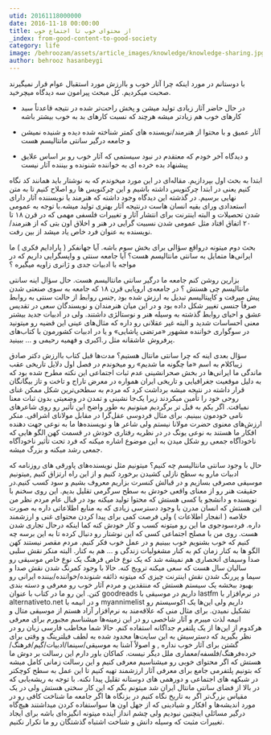 ```yaml
---
utid: 20161118000000
date: 2016-11-18 00:00:00
title: از محتوای خوب تا اجتماع خوب
_index: from-good-content-to-good-society
category: life
image: /behroozam/assets/article_images/knowledge/knowledge-sharing.jpg
author: behrooz hasanbeygi
---
```

با دوستانم در مورد اینکه چرا آثار خوب و با‌ارزش مورد استقبال عوام قرار نمیگیرند صحبت میکردیم. کل مبحث پیرامون سه دیدگاه میچرخید.

+ در حال حاضر  آثار زیادی تولید میشن و پخش راحت‌تر شده در نتیجه قاعدتاً سبد کارهای خوب هم زیادتر میشه هرچند که نسبت کارهای بد به خوب بیشتر باشه

+ آثار عمیق و با محتوا از هنرمند/نویسنده های کمتر شناخته شده دیده و شنیده نمیشن و جامعه درگیر سانتی مانتالیسم هست


+ و دیدگاه آخر خودم که معتقدم در نبود سیستمی که آثار خوب رو بر اساس علایق پیشنهاد بده خرده ای به خواننده شنونده و بیننده آثار نیست

ابتدا به بحث اول بپردازیم. مقاله‌ای در این مورد میخوندم که به نوشتار باید همانند کد نگاه کنیم یعنی در ابتدا چرکنویس داشته باشیم و این چرکنویس ها رو اصلاح کنیم تا به متن نهایی برسیم.
 در گذشته این دیدگاه وجود داشته که هنرمند یا نویسننده آثار دارای استعدادی ورای بقیه انسان هاست درنتیجه آثار بهتری تولید میشه.با توجه به عمومی شدن تحصیلات و البته اینترنت برای انتشار آثار و تغییرات فلسفی مهمی که در قرن ۱۸ تا ۲۰ اتفاق افتاد مثل عمومی شدن نسبیت گرایی در هنر و اخلاق  اون بتی که از هنرمند/نویسنده به عنوان فرد خاص یاد میشد از بین رفت.

بحث دوم میتونه در‌واقع سؤالی برای بخش سوم باشه. آیا جهانفکر ( پارادایم فکری ) ما ایرانی‌ها متمایل به سانتی مانتالیسم هست؟ آیا جامعه سنتی و واپسگرایی داریم که در مواجه با ادبیات جدی و ژانری زاویه میگیره ؟

بزارین روشن کنم جامعه ما درگیر سانتی مانتالیسم هست. حال سؤال اینه سانتی مانتالیسم چی هستش ؟
در جامعه‌ی اروپایی قرن ۱۸ که جامعه به سوی صنعتی شدن پیش میرفت و کاپیتالیسم تبدیل به ارزش شده بود ,جنس روابط از حالت سنتی به روابط صرفاً جنسی تغییر شکل داده بود و در این میان هنرمندان و نویسندگان سعی در تقدیس عشق و احیای روابط گذشته به وسیله هنر و نوستالژی داشتند. ولی در ادبیات جدید بیشتر معنی احساسات شدید و البته غیر عقلانی رو داره که مثال‌های عینی این قضیه رو میتونید در سوگواری خواننده مشهور «مرتضی پاشایی» و یا در ادبیات کشورمون با کتاب‌های پرفروش عاشقانه مثل ر.اکبری و فهمیه رحیمی و … ببینید.

سؤال بعدی اینه که چرا سانتی مانتال هستیم؟
 مدت‌ها قبل کتاب با‌ارزش دکتر صادق زیباکلام به اسم «ما چگونه ما شدیم» رو میخوندم در فصل اول دلایل تاریخی عقب ماندگی ما ایرانی‌ها در بخش صحرانشینی عدم ثبات اجتماعی  این نکته مطرح شده بود که به دلیل موقعیت جغرافیایی و تاریخی ایران همواره در معرض تاراج و تاخت و تاز بیگانگان قرار داشته در نتیجه میشه برداشت کرد که مردم به سطحی‌ترین شکل ممکن غنای روحی خود را تأمین میکردند زیرا یک‌جا نشینی و تمدن در وضعیتی بدون ثبات معنا نمیافت.
اگر یکم به قبل تر برگردیم میتونیم به طور واضح این تأثیر رو روی شاعرهای نامی خودمون ببینیم. برای مثال فردوسی عقل‌گرا در مقابل مولانای اشراقی. منکر ارزش‌های معنوی حضرت مولانا نیستم ولی شاعر ها و نویسنده‌ها ما به نوعی جهت دهنده افکار ما هستند به نوعی یونگ در  در نظریه رفتاری خودش در قسمت کهن الگو هایی که ناخودآگاه جمعی رو شکل میدن  به این موضوع اشاره میکنه که فرد تحت تأثیر ناخودآگاه جمعی رشد میکنه و بزرگ میشه.

حال با وجود سانتی مانتالیسم چه کنیم؟
میتونیم مثل نویسنده‌های پاورقی های روزنامه که ادبیات مارو به سطح نازلی کشیدن برخورد کنیم و از این راه ارتزاق کنیم ,میتونیم موسیقی مصرفی بسازیم و در قبالش کنسرت بزاریم معروف بشیم و سود کسب کنیم.در حقیقت هنر رو از معنای واقعی خودش به سطح سرگرمی تقلیل بدیم.
این روی سخنم با نویسنده و دانشجو یا کسی هستش که محتوا تولید میکنه بود در قبال عام مردم نظر من این هستش که انسان مدرن با وجود دسترسی زیادی که به منابع اطلاعاتی داره به صورت خلاصه ( انفجار اطلاعات ) ولی فرصت کمی برای پیدا کردن محتوای غنی و ارزشمند داره. فردسودجوی ما این رو میتونه کسب و کار خودش کنه کما اینکه درحال تجاری شدن هست. روی من با مصلح اجتماعی کسی که این نوشتار رو دنبال کرده تا به این برسه چه کنیم که خوب بشنویم خوب ببینیم و در عمل خوب فکر کنیم. مردم مقصر نیستند کهن الگو ها به کنار زمان کم به کنار مشغولیات زندگی و … هم به کنار.
البته منکر نقش سلبی صدا وسیمای انحصاری هم نمیشه شد که یک نوع خاص فرهنگ یک نوع خاص موسیقی رو سالیان سال هست که سعی میکنه ترویج کنه. حالا با وجود کمرنگ شدن نقش صدا و سیما و پررنگ شدن نقش اینترنت چیزی که میتونه ذائقه شنونده/خواننده/بیننده ایرانی رو بهبود ببخشه یک سیستم هستش که منتقدین و مردم آثار خوب رو معرفی و دسته بندی کنن. این رو ما در کتاب با عنوان goodreads داریم در موسیقی با lastfm در نرم‌افزار با alternativeto.net و در انیمه با myannimelist داریم ولی این‌ها یک اکوسیستم رو تشکیل نمیدن. برای مثال منی که علاقه‌مند به نرم‌افزار آزاد هستم از موسیقی متال و انیمه لذت میبرم و آثار شاخصی رو در این زمینه‌ها میشناسم مجبورم برای معرفی هرکدوم از این‌ها از یک پلتفرم جداگانه استفاده کنم.
حالا شما مخاطب فارسی زبان رو در نظر بگیرید که دسترسیش به این سایت‌ها محدود شده به لطف فیلترینگ و وقتی برای گشتن برای آثار خوب نداره , و اصولاً آشنا به  موسیقی/سینما/ادبیات/گیم/فرهنگ/خرده‌فرهنگ/فلسفه/معماری ملل دیگر نیست.
کماکان باور دارم این رسالت بر دوش ما هستش که اگر محتوای خوبی رو میشناسیم معرفی کنیم و این رسالت زمانی کامل میشه که بتونیم پلتفرمی جامع برای معرفی آثار ارزشمند تهیه کنیم تا این عمل به سطح کوچکتر در شبکهه های اجتماعی و دورهمی های دوستانه تقلیل پیدا نکنه.
با توجه به ریشه‌یابی که در بالا از فضای سانتی مانتال ایران شد میتونم بگم که این کار سختی هستش ولی در یک مقیاس بزرگ‌تر اگر به تاریخ نگاه کنیم در بزنگاه ها اگر جامعه ما شناخت کافی  رو در مورد اندیشه‌ها و افکار و شیادینی که از جهل اون ها سواستفاده کردن میداشتند هیچ‌گاه درگیر مسائلی اینچنین نبودیم ولی چشم انداز آینده میتونه انگیزه‌ای باشه برای ایجاد تغییرات مثبت که وسیله دانش و شناخت اشتباه گذشتگان رو ما تکرار نکنیم.
